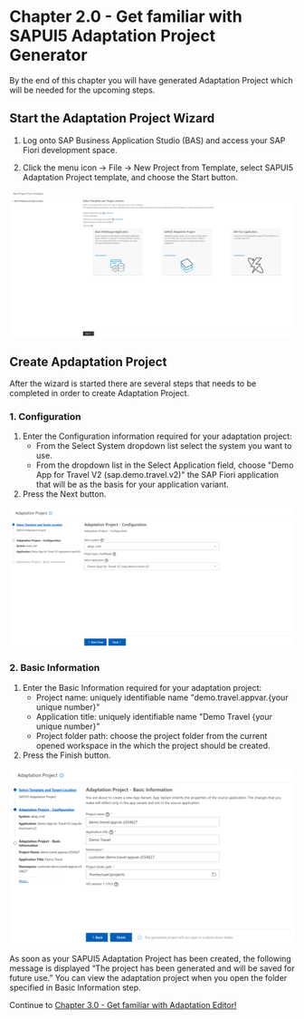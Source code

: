 # Chapter 2.0 - Get familiar with SAPUI5 Adaptation Project Generator

By the end of this chapter you will have generated Adaptation Project which will be needed for the upcoming steps.

## Start the Adaptation Project Wizard 
   1. Log onto SAP Business Application Studio (BAS) and access your SAP Fiori development space.

   2. Click the menu icon -> File -> New Project from Template, select SAPUI5 Adaptation Project template, and choose the Start button.
<img src="img/template-wizard.png" width="800">

## Create Apdaptation Project
After the wizard is started there are several steps that needs to be completed in order to create Adaptation Project.

### 1. Configuration

   1. Enter the Configuration information required for your adaptation project:
         - From the Select System dropdown list select the system you want to use.
         - From the dropdown list in the Select Application field, choose "Demo App for Travel V2 (sap.demo.travel.v2)" the SAP Fiori application that will be as the basis for your application variant.
   2. Press the Next button.
<img src="img/configuration.png" width="1000" />

### 2. Basic Information

   1. Enter the Basic Information required for your adaptation project:
      - Project name: uniquely identifiable name "demo.travel.appvar.{your unique number}"
      - Application title: uniquely identifiable name "Demo Travel {your unique number}"
      - Project folder path: choose the project folder from the current opened workspace in the which the project should be created. 
   2. Press the Finish button.
<img src="img/basic-information.png" width="1000" />

As soon as your SAPUI5 Adaptation Project has been created, the following message is displayed “The project has been generated and will be saved for future use.” You can view the adaptation project when you open the folder specified in Basic Information step.

Continue to [Chapter 3.0 - Get familiar with Adaptation Editor!](/chapters/3.0-get-fam-with-cpe/)
